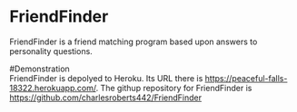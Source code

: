 # FriendFinder
FriendFinder is a friend matching program based upon answers to personality questions.

#Demonstration  
FriendFinder is depolyed to Heroku.  Its URL there is https://peaceful-falls-18322.herokuapp.com/.  The githup repository for FriendFinder is https://github.com/charlesroberts442/FriendFinder
